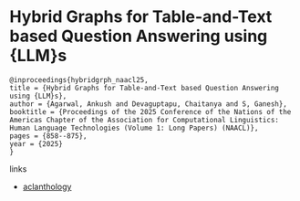 # Hybrid Graphs for Table-and-Text based Question Answering using {LLM}s

```
@inproceedings{hybridgrph_naacl25,
title = {Hybrid Graphs for Table-and-Text based Question Answering using {LLM}s},
author = {Agarwal, Ankush and Devaguptapu, Chaitanya and S, Ganesh},
booktitle = {Proceedings of the 2025 Conference of the Nations of the Americas Chapter of the Association for Computational Linguistics: Human Language Technologies (Volume 1: Long Papers) (NAACL)},
pages = {858--875},
year = {2025}
}
```

links
- [aclanthology](https://aclanthology.org/2025.naacl-long.39/)
